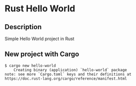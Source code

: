 # Rust Hello World

## Description
Simple Hello World project in Rust

## New project with Cargo

```console
$ cargo new hello-world
    Creating binary (application) `hello-world` package
note: see more `Cargo.toml` keys and their definitions at https://doc.rust-lang.org/cargo/reference/manifest.html
```
